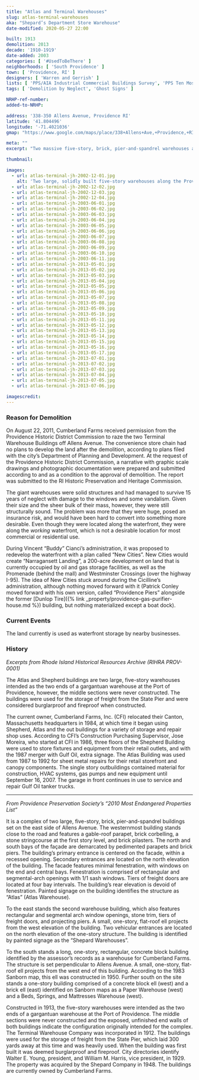 ```yaml
---
title: "Atlas and Terminal Warehouses"
slug: atlas-terminal-warehouses
aka: "Shepard’s Department Store Warehouse"
date-modified: 2020-05-27 22:00

built: 1913
demolition: 2013
decade: '1910-1919'
date-added: 2003
categories: [ '#UsedToBeThere' ]
neighborhoods: [ 'South Providence' ]
town: [ 'Providence, RI' ]
designers: [ 'Warren and Gerrish' ]
lists: [ 'PPS/AIA Industrial Commercial Buildings Survey', 'PPS Ten Most Endangered' ]
tags: [ 'Demolition by Neglect', 'Ghost Signs' ]

NRHP-ref-number:
added-to-NRHP:

address: '338-350 Allens Avenue, Providence RI'
latitude: '41.804496'
longitude: '-71.4021036'
gmap: "https://www.google.com/maps/place/338+Allens+Ave,+Providence,+RI+02905/@41.804496,-71.4021036,17z/data=!3m1!4b1!4m5!3m4!1s0x89e4455b8b7ae09b:0x27abe0c2db8253e8!8m2!3d41.804496!4d-71.3999149"

meta: ""
excerpt: "Two massive five-story, brick, pier-and-spandrel warehouses along the waterfront once used for storing cargo. Vacant for 15+ years before demolition from 2013-2015."

thumbnail:

images:
  - url: atlas-terminal-jh-2002-12-01.jpg
    alt: 'Two large, solidly built five-story warehouses along the Providence harbor waterfront. Red brick construction with small window openings, stone sills, and arched stone lintels on square plans with a few hundred feet between them. The warehouse facing the waterfront had giant white faded letters reading Terminal Warehouse Co.'
  - url: atlas-terminal-jh-2002-12-02.jpg
  - url: atlas-terminal-jh-2002-12-03.jpg
  - url: atlas-terminal-jh-2002-12-04.jpg
  - url: atlas-terminal-jh-2003-06-01.jpg
  - url: atlas-terminal-jh-2003-06-02.jpg
  - url: atlas-terminal-jh-2003-06-03.jpg
  - url: atlas-terminal-jh-2003-06-04.jpg
  - url: atlas-terminal-jh-2003-06-05.jpg
  - url: atlas-terminal-jh-2003-06-06.jpg
  - url: atlas-terminal-jh-2003-06-07.jpg
  - url: atlas-terminal-jh-2003-06-08.jpg
  - url: atlas-terminal-jh-2003-06-09.jpg
  - url: atlas-terminal-jh-2003-06-10.jpg
  - url: atlas-terminal-jh-2003-06-11.jpg
  - url: atlas-terminal-jh-2013-05-01.jpg
  - url: atlas-terminal-jh-2013-05-02.jpg
  - url: atlas-terminal-jh-2013-05-03.jpg
  - url: atlas-terminal-jh-2013-05-04.jpg
  - url: atlas-terminal-jh-2013-05-05.jpg
  - url: atlas-terminal-jh-2013-05-06.jpg
  - url: atlas-terminal-jh-2013-05-07.jpg
  - url: atlas-terminal-jh-2013-05-08.jpg
  - url: atlas-terminal-jh-2013-05-09.jpg
  - url: atlas-terminal-jh-2013-05-10.jpg
  - url: atlas-terminal-jh-2013-05-11.jpg
  - url: atlas-terminal-jh-2013-05-12.jpg
  - url: atlas-terminal-jh-2013-05-13.jpg
  - url: atlas-terminal-jh-2013-05-14.jpg
  - url: atlas-terminal-jh-2013-05-15.jpg
  - url: atlas-terminal-jh-2013-05-16.jpg
  - url: atlas-terminal-jh-2013-05-17.jpg
  - url: atlas-terminal-jh-2013-07-01.jpg
  - url: atlas-terminal-jh-2013-07-02.jpg
  - url: atlas-terminal-jh-2013-07-03.jpg
  - url: atlas-terminal-jh-2013-07-04.jpg
  - url: atlas-terminal-jh-2013-07-05.jpg
  - url: atlas-terminal-jh-2013-07-06.jpg

imagescredit: 
---
```


### Reason for Demolition

On August 22, 2011, Cumberland Farms received permission from the Providence Historic District Commission to raze the two Terminal Warehouse Buildings off Allens Avenue. The convenience store chain had no plans to develop the land after the demolition, according to plans filed with the city’s Department of Planning and Development. At the request of the Providence Historic District Commission, a narrative with graphic scale drawings and photographic documentation were prepared and submitted according to and as a condition to the approval of demolition. The report was submitted to the RI Historic Preservation and Heritage Commission. 

The giant warehouses were solid structures and had managed to survive 15 years of neglect with damage to the windows and some vandalism. Given their size and the sheer bulk of their mass, however, they were still structurally sound. The problem was more that they were huge, posed an insurance risk, and would have been hard to convert into something more desirable. Even though they were located along the waterfront, they were along the _working_ waterfront, which is not a desirable location for most commercial or residential use. 

During Vincent “Buddy” Cianci’s administration, it was proposed to redevelop the waterfront with a plan called “New Cities”. New Cities would create “Narragansett Landing”, a 200-acre development on land that is currently occupied by oil and gas storage facilities, as well as the Promenade (behind the mall) and Westminster Crossings (over the highway I-95). The idea of New Cities stuck around during the Cicilline’s administration, although nothing moved forward with it (Patrick Conley moved forward with his own version, called “Providence Piers” alongside the former [Dunlop Tire]({% link _property/providence-gas-purifier-house.md %}) building, but nothing materialized except a boat dock).


### Current Events

The land currently is used as waterfront storage by nearby businesses. 


### History

_Excerpts from Rhode Island Historical Resources Archive (RIHRA PROV-0001)_

The Atlas and Shepherd buildings are two large, five-story warehouses intended as the two ends of a gargantuan warehouse at the Port of Providence, however, the middle sections were never constructed. The buildings were used for the storage of freight from the State Pier and were considered burglarproof and fireproof when constructed. 

The current owner, Cumberland Farms, Inc. (CFI) relocated their Canton, Massachusetts headquarters in 1984, at which time it began using Shepherd, Atlas and the out buildings for a variety of storage and repair shop uses. According to CFI’s Construction Purchasing Supervisor, Jose Moreira, who started at CFI in 1986, three floors of the Shepherd Building were used to store fixtures and equipment from their retail outlets, and with the 1987 merger with Gulf Oil, extra signage. The Atlas Building was used from 1987 to 1992 for sheet metal repairs for their retail storefront and canopy components. The single story outbuildings contained material for construction, HVAC systems, gas pumps and new equipment until September 16, 2007. The garage in front continues in use to service and repair Gulf Oil tanker trucks.

***

_From Providence Preservation Society’s “2010 Most Endangered Properties List”_

It is a complex of two large, five-story, brick, pier-and-spandrel buildings set on the east side of Allens Avenue. The westernmost building stands close to the road and features a gable-roof parapet, brick corbelling, a stone stringcourse at the first story level, and brick pilasters. The north and south bays of the façade are demarcated by pedimented parapets and brick piers. The building’s primary entrance is centered on the facade, within a recessed opening. Secondary entrances are located on the north elevation of the building. The facade features minimal fenestration, with windows on the end and central bays. Fenestration is comprised of rectangular and segmental-arch openings with 1/1 sash windows. Tiers of freight doors are located at four bay intervals. The building’s rear elevation is devoid of fenestration. Painted signage on the building identifies the structure as “Atlas” (Atlas Warehouse).

To the east stands the second warehouse building, which also features rectangular and segmental arch window openings, stone trim, tiers of freight doors, and projecting piers. A small, one-story, flat-roof ell projects from the west elevation of the building. Two vehicular entrances are located on the north elevation of the one-story structure. The building is identified by painted signage as the “Shepard Warehouses”.

To the south stands a long, one-story, rectangular, concrete block building identified by the assessor’s records as a warehouse for Cumberland Farms. The structure is set perpendicular to Allens Avenue. A small, one-story, flat-roof ell projects from the west end of this building. According to the 1983 Sanborn map, this ell was constructed in 1950. Further south on the site stands a one-story building comprised of a concrete block ell (west) and a brick ell (east) identified on Sanborn maps as a Paper Warehouse (west) and a Beds, Springs, and Mattresses Warehouse (west).

Constructed in 1913, the five-story warehouses were intended as the two ends of a gargantuan warehouse at the Port of Providence. The middle sections were never constructed and the exposed, unfinished end walls of both buildings indicate the configuration originally intended for the complex. The Terminal Warehouse Company was incorporated in 1912. The buildings were used for the storage of freight from the State Pier, which laid 300 yards away at this time and was heavily used. When the building was first built it was deemed burglarproof and fireproof. City directories identify Walter E. Young, president, and William M. Harris, vice president, in 1929. The property was acquired by the Shepard Company in 1948. The buildings are currently owned by Cumberland Farms.
